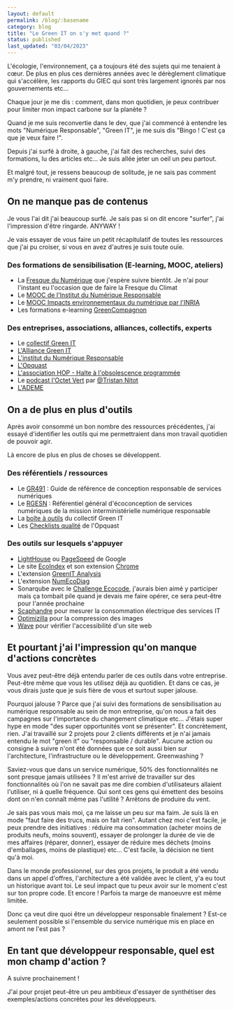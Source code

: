 ```yaml
---
layout: default
permalink: /blog/:basename
category: blog
title: "Le Green IT on s'y met quand ?"
status: published
last_updated: "03/04/2023"
---
```


L'écologie, l'environnement, ça a toujours été des sujets qui me tenaient à cœur. De plus en plus ces dernières années avec le dérèglement climatique qui s'accélère, les rapports du GIEC qui sont très largement ignorés par nos gouvernements etc... 

Chaque jour je me dis : comment, dans mon quotidien, je peux contribuer pour limiter mon impact carbone sur la planète ?

Quand je me suis reconvertie dans le dev, que j'ai commencé à entendre les mots "Numérique Responsable", "Green IT", je me suis dis "Bingo ! C'est ça que je veux faire !".

Depuis j'ai surfé à droite, à gauche, j'ai fait des recherches, suivi des formations, lu des articles etc... Je suis allée jeter un oeil un peu partout. 

Et malgré tout, je ressens beaucoup de solitude, je ne sais pas comment m'y prendre, ni vraiment quoi faire.

## On ne manque pas de contenus

Je vous l'ai dit j'ai beaucoup surfé. Je sais pas si on dit encore "surfer", j'ai l'impression d'être ringarde. ANYWAY !

Je vais essayer de vous faire un petit récapitulatif de toutes les ressources que j'ai pu croiser, si vous en avez d'autres je suis toute ouïe.

### Des formations de sensibilisation (E-learning, MOOC, ateliers)

* La [Fresque du Numérique](https://www.fresquedunumerique.org/) que j'espère suivre bientôt. Je n'ai pour l'instant eu l'occasion que de faire la Fresque du Climat
* Le [MOOC de l'Institut du Numérique Responsable](https://www.academie-nr.org/)
* Le [MOOC Impacts environnementaux du numérique par l'INRIA](https://www.fun-mooc.fr/fr/cours/impacts-environnementaux-du-numerique/)
* Les formations e-learning [GreenCompagnon](https://www.thegreencompagnon.com/)

### Des entreprises, associations, alliances, collectifs, experts

* Le [collectif Green IT](https://www.greenit.fr/a-propos/)
* [L'Alliance Green IT](https://alliancegreenit.org/qui-sommes-nous)
* [L'institut du Numérique Responsable](https://institutnr.org/)
* [L'Opquast](https://www.opquast.com/)
* [L'association HOP - Halte à l'obsolescence programmée](https://www.halteobsolescence.org/)
* Le [podcast l'Octet Vert](https://open.spotify.com/show/4MSGx6Y7Deu9wS9eFVCvcY) par [@Tristan Nitot](https://twitter.com/nitot)
* [L'ADEME](https://www.ademe.fr/)

## On a de plus en plus d'outils

Après avoir consommé un bon nombre des ressources précédentes, j'ai essayé d'identifier les outils qui me permettraient dans mon travail quotidien de pouvoir agir.

Là encore de plus en plus de choses se développent.

### Des référentiels / ressources

* Le [GR491](https://gr491.isit-europe.org/) : Guide de référence de conception responsable de services numériques
* Le [RGESN](https://ecoresponsable.numerique.gouv.fr/publications/referentiel-general-ecoconception/) : Référentiel général d'écoconception de services numériques de la mission interministérielle numérique responsable
* La [boîte à outils](https://collectif.greenit.fr/outils.html) du collectif Green IT
* Les [Checklists qualité](https://checklists.opquast.com/fr/assurance-qualite-web/download/) de l'Opquast

### Des outils sur lesquels s'appuyer

* [LightHouse](https://developer.chrome.com/docs/lighthouse/overview/) ou [PageSpeed](https://pagespeed.web.dev/) de Google
* Le site [EcoIndex](https://www.ecoindex.fr/) et son extension [Chrome](https://chrome.google.com/webstore/detail/ecoindexfr/apeadjelacokohnkfclnhjlihklpclmp)
* L'extension [GreenIT Analysis](https://chrome.google.com/webstore/detail/greenit-analysis/mofbfhffeklkbebfclfaiifefjflcpad)
* L'extension [NumEcoDiag](https://chrome.google.com/webstore/detail/num%C3%A9codiag/fhdeahmddgflanbgilcglipaeofmcabc)
* Sonarqube avec le [Challenge Ecocode](https://challenge.ecocode.io/), j'aurais bien aimé y participer mais ça tombait pile quand je devais me faire opérer, ce sera peut-être pour l'année prochaine
* [Scaphandre](https://github.com/hubblo-org/scaphandre) pour mesurer la consommation électrique des services IT
* [Optimizilla](https://imagecompressor.com/) pour la compression des images
* [Wave](https://wave.webaim.org/) pour vérifier l'accessibilité d'un site web

## Et pourtant j'ai l'impression qu'on manque d'actions concrètes

Vous avez peut-être déjà entendu parler de ces outils dans votre entreprise. Peut-être même que vous les utilisez déjà au quotidien. Et dans ce cas, je vous dirais juste que je suis fière de vous et surtout super jalouse.

Pourquoi jalouse ? Parce que j'ai suivi des formations de sensibilisation au numérique responsable au sein de mon entreprise, qu'on nous a fait des campagnes sur l'importance du changement climatique etc... J'étais super hype en mode "des super opportunités vont se présenter". Et concrètement, rien. J'ai travaillé sur 2 projets pour 2 clients différents et je n'ai jamais entendu le mot "green it" ou "responsable / durable". Aucune action ou consigne à suivre n'ont été données que ce soit aussi bien sur l'architecture, l'infrastructure ou le développement. Greenwashing ?

Saviez-vous que dans un service numérique, 50% des fonctionnalités ne sont presque jamais utilisées ? Il m'est arrivé de travailler sur des fonctionnalités où l'on ne savait pas me dire combien d'utilisateurs allaient l'utiliser, ni à quelle fréquence. Qui sont ces gens qui émettent des besoins dont on n'en connaît même pas l'utilité ? Arrêtons de produire du vent.

Je sais pas vous mais moi, ça me laisse un peu sur ma faim. Je suis là en mode "faut faire des trucs, mais on fait rien". Autant chez moi c'est facile, je peux prendre des initiatives : réduire ma consommation (acheter moins de produits neufs, moins souvent), essayer de prolonger la durée de vie de mes affaires (réparer, donner), essayer de réduire mes déchets (moins d'emballages, moins de plastique) etc... C'est facile, la décision ne tient qu'à moi.

Dans le monde professionnel, sur des gros projets, le produit a été vendu dans un appel d'offres, l'architecture a été validée avec le client, y'a eu tout un historique avant toi. Le seul impact que tu peux avoir sur le moment c'est sur ton propre code. Et encore ! Parfois ta marge de manoeuvre est même limitée.

Donc ça veut dire quoi être un développeur responsable finalement ? Est-ce seulement possible si l'ensemble du service numérique mis en place en amont ne l'est pas ?

## En tant que développeur responsable, quel est mon champ d'action ?

A suivre prochainement !

J'ai pour projet peut-être un peu ambitieux d'essayer de synthétiser des exemples/actions concrètes pour les développeurs.
